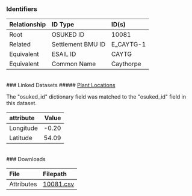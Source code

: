 ### Identifiers

| Relationship   | ID Type           | ID(s)     |
|:---------------|:------------------|:----------|
| Root           | OSUKED ID         | 10081     |
| Related        | Settlement BMU ID | E_CAYTG-1 |
| Equivalent     | ESAIL ID          | CAYTG     |
| Equivalent     | Common Name       | Caythorpe |

<br>
### Linked Datasets
##### <a href="https://raw.githubusercontent.com/OSUKED/Dictionary-Datasets/main/datasets/plant-locations/datapackage.json">Plant Locations</a>



The "osuked_id" dictionary field was matched to the "osuked_id" field in this dataset.

| attribute   |   Value |
|:------------|--------:|
| Longitude   |   -0.20 |
| Latitude    |   54.09 |


<br>
### Downloads


| File       | Filepath                                                                              |
|:-----------|:--------------------------------------------------------------------------------------|
| Attributes | [10081.csv](https://osuked.github.io/Power-Station-Dictionary/object_attrs/10081.csv) |
